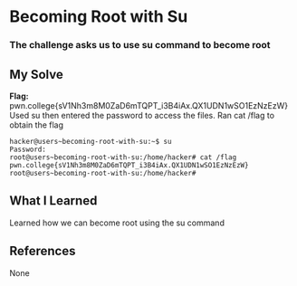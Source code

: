 # Becoming Root with Su
### The challenge asks us to use su command to become root


## My Solve
**Flag:** pwn.college{sV1Nh3m8M0ZaD6mTQPT_i3B4iAx.QX1UDN1wSO1EzNzEzW}
Used su then entered the password to access the files. Ran 
cat /flag to obtain the flag

```
hacker@users~becoming-root-with-su:~$ su
Password:
root@users~becoming-root-with-su:/home/hacker# cat /flag
pwn.college{sV1Nh3m8M0ZaD6mTQPT_i3B4iAx.QX1UDN1wSO1EzNzEzW}
root@users~becoming-root-with-su:/home/hacker#
```

## What I Learned

Learned how we can become root using the su command

## References
None